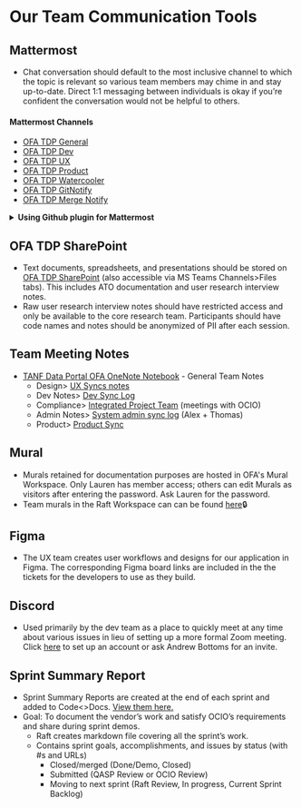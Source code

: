 # Our Team Communication Tools  
 

## Mattermost 

- Chat conversation should default to the most inclusive channel to which the topic is relevant so various team members may chime in and stay up-to-date. Direct 1:1 messaging between individuals is okay if you’re confident the conversation would not be helpful to others.

#### Mattermost Channels
- [OFA TDP General](https://mattermost.goraft.tech/goraft/channels/guest-ofa-tdp-general)
- [OFA TDP Dev](https://mattermost.goraft.tech/goraft/channels/ofa-tdp-dev)
- [OFA TDP UX](https://mattermost.goraft.tech/goraft/channels/ofa-tdp-ux)
- [OFA TDP Product](https://mattermost.goraft.tech/goraft/channels/ofa-tdp-product)
- [OFA TDP Watercooler](https://mattermost.goraft.tech/goraft/channels/guest-ofa-tdp-watercooler)
- [OFA TDP GitNotify](https://mattermost.goraft.tech/goraft/channels/guest-ofa-tdp-gitnotify)
- [OFA TDP Merge Notify](https://mattermost.goraft.tech/goraft/channels/ofa-tdp-merge-notify)

**<details><summary>Using Github plugin for Mattermost</summary>**

- Assuming you are logged into Mattermost, run the following command in any channel or private message (it will only be visible to you):
```
/github connect
```
![GM1](https://user-images.githubusercontent.com/84722778/146232950-1a310996-5e64-482d-b09a-0103021afb8b.JPG)

- This will prompt the Github bot to send you a link to click on to authorize Github.
![GM2](https://user-images.githubusercontent.com/84722778/146232963-c1626705-95f9-4efd-ab65-de47aa4f5648.JPG)

- After authorizing, you will have a private channel as well as this icon summary view like seen here:
![GM3](https://user-images.githubusercontent.com/84722778/146232971-93110e31-8e76-4e7c-9c49-8c1b90c858b2.png)

- You can expect a daily message at 9am (configurable) to detail your work:
![GM4](https://user-images.githubusercontent.com/84722778/146232982-41f2bfbb-bdaf-4ccf-8c74-254bcfab2927.png)
</details>

## OFA TDP SharePoint

- Text documents, spreadsheets, and presentations should be stored on [OFA TDP SharePoint](https://hhsgov.sharepoint.com/sites/TANFDataPortalOFA/Shared%20Documents/Forms/AllItems.aspx) (also accessible via MS Teams Channels>Files tabs). This includes ATO documentation and user research interview notes. 
- Raw user research interview notes should have restricted access and only be available to the core research team. Participants should have code names and notes should be anonymized of PII after each session. 

## Team Meeting Notes
- [TANF Data Portal OFA OneNote Notebook](https://hhsgov.sharepoint.com/sites/TANFDataPortalOFA/_layouts/15/Doc.aspx?sourcedoc={cbce2e75-17b2-4e70-b422-60d034fcd4af}&action=edit&wd=target%28General.one%7C76fa641e-4d01-436b-a079-42ae19270071%2FGeneral%20Links%7C38eda373-ae66-41ed-9d2d-e7b010d5b312%2F%29) - General Team Notes
    - Design> [UX Syncs notes](https://hhsgov.sharepoint.com/sites/TANFDataPortalOFA/_layouts/15/Doc.aspx?sourcedoc={cbce2e75-17b2-4e70-b422-60d034fcd4af}&action=edit&wd=target%28Design.one%7Cdbe726f5-a7de-47ea-9b06-762171b1b037%2FUX%20Syncs%20notes%7Cf807fbc2-85f3-478d-a006-83fac1fab7c8%2F%29&wdorigin=703)
    - Dev Notes> [Dev Sync Log](https://hhsgov.sharepoint.com/sites/TANFDataPortalOFA/_layouts/15/Doc.aspx?sourcedoc={cbce2e75-17b2-4e70-b422-60d034fcd4af}&action=edit&wd=target%28Dev%20Notes.one%7C3dbb7d3a-694d-4f1c-a656-f907991c1f7d%2FDev%20Sync%20Log%7C20d48c6a-07e6-48f5-9298-c8fde905ebec%2F%29&wdorigin=703)
    - Compliance> [Integrated Project Team](https://hhsgov.sharepoint.com/sites/TANFDataPortalOFA/_layouts/15/Doc.aspx?sourcedoc={cbce2e75-17b2-4e70-b422-60d034fcd4af}&action=edit&wd=target%28Compliance.one%7Cd9b65ab8-bf29-476a-a652-d003714e50a4%2FIntegrated%20Project%20Team%7Ccf116bf0-9c5b-4cd5-90c7-7703e843b485%2F%29&wdorigin=703) (meetings with OCIO)
    - Admin Notes> [System admin sync log](https://hhsgov.sharepoint.com/sites/TANFDataPortalOFA/_layouts/15/Doc.aspx?sourcedoc={cbce2e75-17b2-4e70-b422-60d034fcd4af}&action=edit&wd=target%28Admin%20Notes.one%7C8e533710-461e-4b99-a33c-94e9b67b197e%2FSystem%20admin%20sync%20log%7C47928620-33e4-4cd0-8a3c-0542b83ef9b0%2F%29&wdorigin=703) (Alex + Thomas)
    - Product> [Product Sync](https://hhsgov.sharepoint.com/sites/TANFDataPortalOFA/_layouts/15/Doc.aspx?sourcedoc={cbce2e75-17b2-4e70-b422-60d034fcd4af}&action=edit&wd=target%28Product.one%7Ccfbcc7fb-4b00-4c43-9e29-70bdedd83b98%2FProduct%20Sync%7Cdcf2afc2-a4f6-475c-a62f-af447a19c6dd%2F%29&wdorigin=703)

## Mural  

- Murals retained for documentation purposes are hosted in OFA's Mural Workspace. Only Lauren has member access; others can edit Murals as visitors after entering the password. Ask Lauren for the password.
- Team murals in the Raft Workspace can can be found [here](https://app.mural.co/t/raft2792/r/1594813413552)🔒

## Figma
- The UX team creates user workflows and designs for our application in Figma. The corresponding Figma board links are included in the the tickets for the developers to use as they build. 

## Discord
- Used primarily by the dev team as a place to quickly meet at any time about various issues in lieu of setting up a more formal Zoom meeting. Click [here](https://discord.gg/evMSvZCyMv) to set up an account or ask Andrew Bottoms for an invite.
 
## Sprint Summary Report 

- Sprint Summary Reports are created at the end of each sprint and added to Code<>Docs. [View them here.](https://github.com/raft-tech/TANF-app/tree/raft-tdp-main/docs/Sprint-Review)
- Goal: To document the vendor’s work and satisfy OCIO’s requirements and share during sprint demos.
  - Raft creates markdown file covering all the sprint’s work. 
  - Contains sprint goals, accomplishments, and issues by status (with #s and URLs)
      - Closed/merged (Done/Demo, Closed) 
      - Submitted (QASP Review or OCIO Review)
      - Moving to next sprint (Raft Review, In progress, Current Sprint Backlog)  